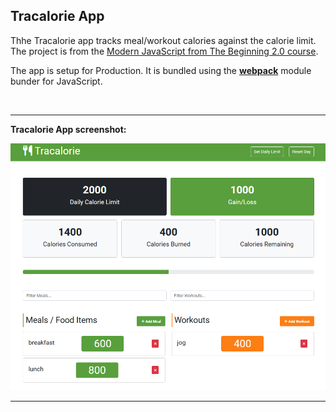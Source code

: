 ## Tracalorie App

Thhe Tracalorie app tracks meal/workout calories against the calorie limit.  The project is from the [Modern JavaScript from The Beginning 2.0 course](https://www.traversymedia.com/modern-javascript-2-0).

The app is setup for Production.  It is bundled using the [**webpack**](https://webpack.js.org/) module bunder for JavaScript.

<br>

---

**Tracalorie App screenshot:**

![Tracalorie App Image](tracalorie_image_for_readme.PNG)

---